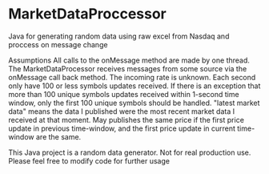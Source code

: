 # MarketDataProccessor
Java for generating random data using raw excel from Nasdaq and proccess on message change

Assumptions
All calls to the onMessage method are made by one thread.
The MarketDataProcessor receives messages from some source via the onMessage call back method. The incoming rate is unknown.
Each second only have 100 or less symbols updates received.
If there is an exception that more than 100 unique symbols updates received within 1-second time window, only the first 100 unique symbols should be handled.
"latest market data" means the data I published were the most recent market data I received at that moment.
May publishes the same price if the first price update in previous time-window, and the first price update in current time-window are the same.


This Java project is a random data generator. Not for real production use. Please feel free to modify code for further usage
